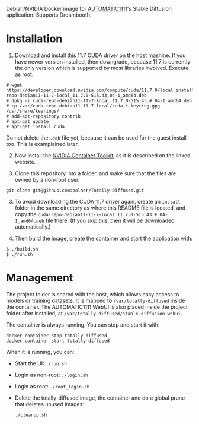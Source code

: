 
Debian/NVIDIA Docker image for [AUTOMATIC1111](https://github.com/AUTOMATIC1111/stable-diffusion-webui)'s Stable Diffusion application. Supports Dreambooth.

# Installation

1. Download and install this 11.7 CUDA driver on the host mashine. If you have newer version installed, then downgrade, because 11.7 is currently the only version which is supported by most libraries involved. Execute as root:
```
# wget https://developer.download.nvidia.com/compute/cuda/11.7.0/local_installers/cuda-repo-debian11-11-7-local_11.7.0-515.43.04-1_amd64.deb
# dpkg -i cuda-repo-debian11-11-7-local_11.7.0-515.43.# 04-1_amd64.deb
# cp /var/cuda-repo-debian11-11-7-local/cuda-*-keyring.gpg /usr/share/keyrings/
# add-apt-repository contrib
# apt-get update
# apt-get install cuda
```

Do not delete the `.deb` file yet, because it can be used for the guest install too. This is examplained later.

2. Now install the [NVIDIA Container Toolkit](https://docs.nvidia.com/datacenter/cloud-native/container-toolkit/install-guide.html), as it is described on the linked website.

3. Clone this repository into a folder, and make sure that the files are owned by a non-root user.
```
git clone git@github.com:bolner/Totally-Diffused.git
```

3. To avoid downloading the CUDA 11.7 driver again, create an `install` folder in the same directory as where this README file is located, and copy the `cuda-repo-debian11-11-7-local_11.7.0-515.43.# 04-1_amd64.deb` file there. (If you skip this, then it will be downloaded automatically.)

4. Then build the image, create the container and start the application with:
```
$ ./build.sh
$ ./run.sh
```

# Management

The project folder is shared with the host, which allows easy access to models or training datasets. It is mapped to `/var/totally-diffused` inside the container. The AUTOMATIC1111 WebUI is also placed inside the project folder after installed, at `/var/totally-diffused/stable-diffusion-webui`.

The container is always running. You can stop and start it with:
```
docker container stop totally-diffused
docker container start totally-diffused
```

When it is running, you can:
- Start the UI: `./run.sh`
- Login as non-root: `./login.sh`
- Login as root: `./root_login.sh`
- Delete the totally-diffused image, the container and do a global prune that deletes unused images:

    `./cleanup.sh`
